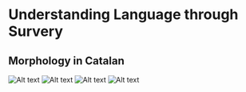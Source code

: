 # Understanding Language through Survery 

## Morphology in Catalan

![Alt text](https://github.com/devashishk99/Understanding-Language-Catalan/blob/main/images/Language%20Survey%20-%20Catalan_page-0001.jpg)
![Alt text](https://github.com/devashishk99/Understanding-Language-Catalan/blob/main/images/Language%20Survey%20-%20Catalan_page-0002.jpg)
![Alt text](https://github.com/devashishk99/Understanding-Language-Catalan/blob/main/images/Language%20Survey%20-%20Catalan_page-0003.jpg)
![Alt text](https://github.com/devashishk99/Understanding-Language-Catalan/blob/main/images/Language%20Survey%20-%20Catalan_page-0004.jpg)

